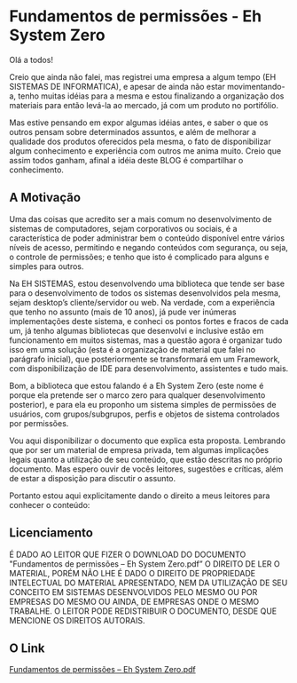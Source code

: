 Fundamentos de permissões - Eh System Zero
==========================================

Olá a todos!

Creio que ainda não falei, mas registrei uma empresa a algum tempo
(EH SISTEMAS DE INFORMATICA), e apesar de ainda não estar movimentando-a,
tenho muitas idéias para a mesma e estou finalizando a organização dos
materiais para então levá-la ao mercado, já com um produto no portifólio.

Mas estive pensando em expor algumas idéias antes, e saber o que os outros
pensam sobre determinados assuntos, e além de melhorar a qualidade dos
produtos oferecidos pela mesma, o fato de disponibilizar algum conhecimento
e experiência com outros me anima muito. Creio que assim todos ganham,
afinal a idéia deste BLOG é compartilhar o conhecimento.

## A Motivação

Uma das coisas que acredito ser a mais comum no desenvolvimento de sistemas
de computadores, sejam corporativos ou sociais, é a característica de
poder administrar bem o conteúdo disponível entre vários níveis de acesso,
permitindo e negando conteúdos com segurança, ou seja, o controle de
permissões; e tenho que isto é complicado para alguns e simples para outros.

Na EH SISTEMAS, estou desenvolvendo uma biblioteca que tende ser base para o
desenvolvimento de todos os sistemas desenvolvidos pela mesma, sejam
desktop’s cliente/servidor ou web. Na verdade, com a experiência que tenho no
assunto (mais de 10 anos), já pude ver inúmeras implementações deste sistema,
e conheci os pontos fortes e fracos de cada um, já tenho algumas bibliotecas
que desenvolvi e inclusive estão em funcionamento em muitos sistemas, mas a
questão agora é organizar tudo isso em uma solução (esta é a organização de
material que falei no parágrafo inicial), que posteriormente se transformará
em um Framework, com disponibilização de IDE para desenvolvimento,
assistentes e tudo mais.

Bom, a biblioteca que estou falando é a Eh System Zero (este nome é porque
ela pretende ser o marco zero para qualquer desenvolvimento posterior), e para
ela eu proponho um sistema simples de permissões de usuários, com
grupos/subgrupos, perfis e objetos de sistema controlados por permissões.

Vou aqui disponibilizar o documento que explica esta proposta. Lembrando que
por ser um material de empresa privada, tem algumas implicações legais quanto
a utilização de seu conteúdo, que estão descritas no próprio documento.
Mas espero ouvir de vocês leitores, sugestões e críticas, além de estar a
disposição para discutir o assunto.

Portanto estou aqui explicitamente dando o direito a meus leitores para
conhecer o conteúdo:

## Licenciamento

É DADO AO LEITOR QUE FIZER O DOWNLOAD DO DOCUMENTO
"Fundamentos de permissões – Eh System Zero.pdf” O DIREITO DE LER O MATERIAL,
PORÉM NÃO LHE É DADO O DIREITO DE PROPRIEDADE INTELECTUAL DO MATERIAL
APRESENTADO, NEM DA UTILIZAÇÃO DE SEU CONCEITO EM SISTEMAS DESENVOLVIDOS
PELO MESMO OU POR EMPRESAS DO MESMO OU AINDA, DE EMPRESAS ONDE O MESMO
TRABALHE.
O LEITOR PODE REDISTRIBUIR O DOCUMENTO, DESDE QUE MENCIONE OS DIREITOS AUTORAIS.

## O Link

[Fundamentos de permissões – Eh System Zero.pdf](https://erlimar.files.wordpress.com/2012/03/fundamentos-de-permissc3b5es-eh-system-zero.pdf)
